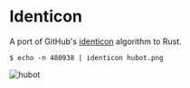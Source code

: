 # Identicon

A port of GitHub's [identicon](https://en.wikipedia.org/wiki/Identicon) algorithm to Rust.

```
$ echo -n 480938 | identicon hubot.png
```

![hubot](https://cloud.githubusercontent.com/assets/122102/5274078/62b57c18-7a4d-11e4-90fa-46edd2ff7084.png)
